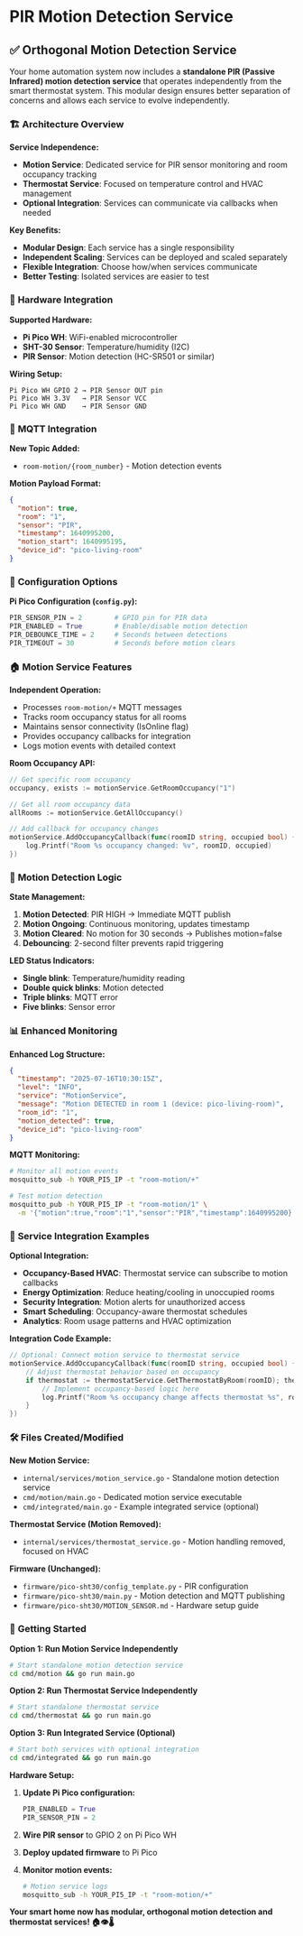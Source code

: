# PIR Motion Detection Service

## ✅ Orthogonal Motion Detection Service

Your home automation system now includes a **standalone PIR (Passive Infrared) motion detection service** that operates independently from the smart thermostat system. This modular design ensures better separation of concerns and allows each service to evolve independently.

### 🏗️ **Architecture Overview**

**Service Independence:**
- **Motion Service**: Dedicated service for PIR sensor monitoring and room occupancy tracking
- **Thermostat Service**: Focused on temperature control and HVAC management
- **Optional Integration**: Services can communicate via callbacks when needed

**Key Benefits:**
- **Modular Design**: Each service has a single responsibility
- **Independent Scaling**: Services can be deployed and scaled separately
- **Flexible Integration**: Choose how/when services communicate
- **Better Testing**: Isolated services are easier to test

### 🔧 **Hardware Integration**

**Supported Hardware:**
- **Pi Pico WH**: WiFi-enabled microcontroller
- **SHT-30 Sensor**: Temperature/humidity (I2C)
- **PIR Sensor**: Motion detection (HC-SR501 or similar)

**Wiring Setup:**
```
Pi Pico WH GPIO 2 → PIR Sensor OUT pin
Pi Pico WH 3.3V   → PIR Sensor VCC
Pi Pico WH GND    → PIR Sensor GND
```

### 📡 **MQTT Integration**

**New Topic Added:**
- `room-motion/{room_number}` - Motion detection events

**Motion Payload Format:**
```json
{
  "motion": true,
  "room": "1",
  "sensor": "PIR",
  "timestamp": 1640995200,
  "motion_start": 1640995195,
  "device_id": "pico-living-room"
}
```

### 🔧 **Configuration Options**

**Pi Pico Configuration (`config.py`):**
```python
PIR_SENSOR_PIN = 2        # GPIO pin for PIR data
PIR_ENABLED = True        # Enable/disable motion detection
PIR_DEBOUNCE_TIME = 2     # Seconds between detections
PIR_TIMEOUT = 30          # Seconds before motion clears
```

### 🏠 **Motion Service Features**

**Independent Operation:**
- Processes `room-motion/+` MQTT messages
- Tracks room occupancy status for all rooms
- Maintains sensor connectivity (IsOnline flag)
- Provides occupancy callbacks for integration
- Logs motion events with detailed context

**Room Occupancy API:**
```go
// Get specific room occupancy
occupancy, exists := motionService.GetRoomOccupancy("1")

// Get all room occupancy data
allRooms := motionService.GetAllOccupancy()

// Add callback for occupancy changes
motionService.AddOccupancyCallback(func(roomID string, occupied bool) {
    log.Printf("Room %s occupancy changed: %v", roomID, occupied)
})
```

### 🚨 **Motion Detection Logic**

**State Management:**
1. **Motion Detected**: PIR HIGH → Immediate MQTT publish
2. **Motion Ongoing**: Continuous monitoring, updates timestamp
3. **Motion Cleared**: No motion for 30 seconds → Publishes motion=false
4. **Debouncing**: 2-second filter prevents rapid triggering

**LED Status Indicators:**
- **Single blink**: Temperature/humidity reading
- **Double quick blinks**: Motion detected
- **Triple blinks**: MQTT error
- **Five blinks**: Sensor error

### 📊 **Enhanced Monitoring**

**Enhanced Log Structure:**
```json
{
  "timestamp": "2025-07-16T10:30:15Z",
  "level": "INFO",
  "service": "MotionService", 
  "message": "Motion DETECTED in room 1 (device: pico-living-room)",
  "room_id": "1",
  "motion_detected": true,
  "device_id": "pico-living-room"
}
```

**MQTT Monitoring:**
```bash
# Monitor all motion events
mosquitto_sub -h YOUR_PI5_IP -t "room-motion/+"

# Test motion detection
mosquitto_pub -h YOUR_PI5_IP -t "room-motion/1" \
  -m '{"motion":true,"room":"1","sensor":"PIR","timestamp":1640995200}'
```

### 🔮 **Service Integration Examples**

**Optional Integration:**
- **Occupancy-Based HVAC**: Thermostat service can subscribe to motion callbacks
- **Energy Optimization**: Reduce heating/cooling in unoccupied rooms
- **Security Integration**: Motion alerts for unauthorized access
- **Smart Scheduling**: Occupancy-aware thermostat schedules
- **Analytics**: Room usage patterns and HVAC optimization

**Integration Code Example:**
```go
// Optional: Connect motion service to thermostat service
motionService.AddOccupancyCallback(func(roomID string, occupied bool) {
    // Adjust thermostat behavior based on occupancy
    if thermostat := thermostatService.GetThermostatByRoom(roomID); thermostat != nil {
        // Implement occupancy-based logic here
        log.Printf("Room %s occupancy change affects thermostat %s", roomID, thermostat.ID)
    }
})
```

### 🛠️ **Files Created/Modified**

**New Motion Service:**
- `internal/services/motion_service.go` - Standalone motion detection service
- `cmd/motion/main.go` - Dedicated motion service executable
- `cmd/integrated/main.go` - Example integrated service (optional)

**Thermostat Service (Motion Removed):**
- `internal/services/thermostat_service.go` - Motion handling removed, focused on HVAC

**Firmware (Unchanged):**
- `firmware/pico-sht30/config_template.py` - PIR configuration
- `firmware/pico-sht30/main.py` - Motion detection and MQTT publishing
- `firmware/pico-sht30/MOTION_SENSOR.md` - Hardware setup guide

### 🚀 **Getting Started**

**Option 1: Run Motion Service Independently**
```bash
# Start standalone motion detection service
cd cmd/motion && go run main.go
```

**Option 2: Run Thermostat Service Independently**
```bash
# Start standalone thermostat service
cd cmd/thermostat && go run main.go
```

**Option 3: Run Integrated Service (Optional)**
```bash
# Start both services with optional integration
cd cmd/integrated && go run main.go
```

**Hardware Setup:**
1. **Update Pi Pico configuration:**
   ```python
   PIR_ENABLED = True
   PIR_SENSOR_PIN = 2
   ```

2. **Wire PIR sensor** to GPIO 2 on Pi Pico WH

3. **Deploy updated firmware** to Pi Pico

4. **Monitor motion events:**
   ```bash
   # Motion service logs
   mosquitto_sub -h YOUR_PI5_IP -t "room-motion/+"
   ```

**Your smart home now has modular, orthogonal motion detection and thermostat services! 🏠👁️🌡️**
